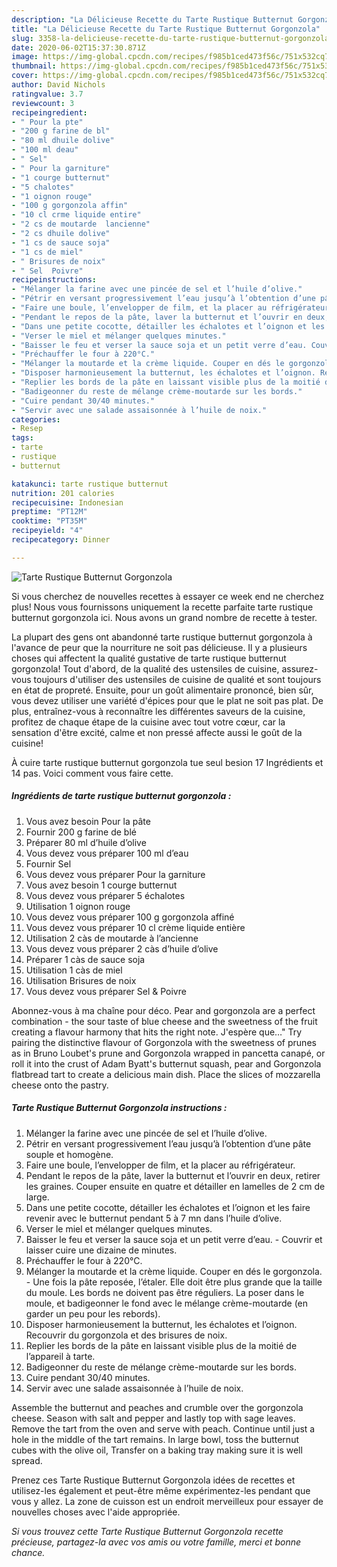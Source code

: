 ```yaml
---
description: "La Délicieuse Recette du Tarte Rustique Butternut Gorgonzola"
title: "La Délicieuse Recette du Tarte Rustique Butternut Gorgonzola"
slug: 3358-la-delicieuse-recette-du-tarte-rustique-butternut-gorgonzola
date: 2020-06-02T15:37:30.871Z
image: https://img-global.cpcdn.com/recipes/f985b1ced473f56c/751x532cq70/tarte-rustique-butternut-gorgonzola-photo-principale-de-la-recette.jpg
thumbnail: https://img-global.cpcdn.com/recipes/f985b1ced473f56c/751x532cq70/tarte-rustique-butternut-gorgonzola-photo-principale-de-la-recette.jpg
cover: https://img-global.cpcdn.com/recipes/f985b1ced473f56c/751x532cq70/tarte-rustique-butternut-gorgonzola-photo-principale-de-la-recette.jpg
author: David Nichols
ratingvalue: 3.7
reviewcount: 3
recipeingredient:
- " Pour la pte"
- "200 g farine de bl"
- "80 ml dhuile dolive"
- "100 ml deau"
- " Sel"
- " Pour la garniture"
- "1 courge butternut"
- "5 chalotes"
- "1 oignon rouge"
- "100 g gorgonzola affin"
- "10 cl crme liquide entire"
- "2 cs de moutarde  lancienne"
- "2 cs dhuile dolive"
- "1 cs de sauce soja"
- "1 cs de miel"
- " Brisures de noix"
- " Sel  Poivre"
recipeinstructions:
- "Mélanger la farine avec une pincée de sel et l’huile d’olive."
- "Pétrir en versant progressivement l’eau jusqu’à l’obtention d’une pâte souple et homogène."
- "Faire une boule, l’envelopper de film, et la placer au réfrigérateur."
- "Pendant le repos de la pâte, laver la butternut et l’ouvrir en deux, retirer les graines. Couper ensuite en quatre et détailler en lamelles de 2 cm de large."
- "Dans une petite cocotte, détailler les échalotes et l’oignon et les faire revenir avec le butternut pendant 5 à 7 mn dans l’huile d’olive."
- "Verser le miel et mélanger quelques minutes."
- "Baisser le feu et verser la sauce soja et un petit verre d’eau. Couvrir et laisser cuire une dizaine de minutes."
- "Préchauffer le four à 220°C."
- "Mélanger la moutarde et la crème liquide. Couper en dés le gorgonzola. Une fois la pâte reposée, l’étaler. Elle doit être plus grande que la taille du moule. Les bords ne doivent pas être réguliers. La poser dans le moule, et badigeonner le fond avec le mélange crème-moutarde (en garder un peu pour les rebords)."
- "Disposer harmonieusement la butternut, les échalotes et l’oignon. Recouvrir du gorgonzola et des brisures de noix."
- "Replier les bords de la pâte en laissant visible plus de la moitié de l’appareil à tarte."
- "Badigeonner du reste de mélange crème-moutarde sur les bords."
- "Cuire pendant 30/40 minutes."
- "Servir avec une salade assaisonnée à l’huile de noix."
categories:
- Resep
tags:
- tarte
- rustique
- butternut

katakunci: tarte rustique butternut 
nutrition: 201 calories
recipecuisine: Indonesian
preptime: "PT12M"
cooktime: "PT35M"
recipeyield: "4"
recipecategory: Dinner

---
```



![Tarte Rustique Butternut Gorgonzola](https://img-global.cpcdn.com/recipes/f985b1ced473f56c/751x532cq70/tarte-rustique-butternut-gorgonzola-photo-principale-de-la-recette.jpg)

Si vous cherchez de nouvelles recettes à essayer ce week end ne cherchez plus! Nous vous fournissons uniquement la recette parfaite tarte rustique butternut gorgonzola ici. Nous avons un grand nombre de recette à tester.

La plupart des gens ont abandonné tarte rustique butternut gorgonzola à l'avance de peur que la nourriture ne soit pas délicieuse. Il y a plusieurs choses qui affectent la qualité gustative de tarte rustique butternut gorgonzola! Tout d'abord, de la qualité des ustensiles de cuisine, assurez-vous toujours d'utiliser des ustensiles de cuisine de qualité et sont toujours en état de propreté. Ensuite, pour un goût alimentaire prononcé, bien sûr, vous devez utiliser une variété d'épices pour que le plat ne soit pas plat. De plus, entraînez-vous à reconnaître les différentes saveurs de la cuisine, profitez de chaque étape de la cuisine avec tout votre cœur, car la sensation d'être excité, calme et non pressé affecte aussi le goût de la cuisine!

<!--inarticleads1-->

À cuire tarte rustique butternut gorgonzola tue seul besion 17 Ingrédients et 14 pas. Voici comment vous faire cette.

##### Ingrédients de tarte rustique butternut gorgonzola :

1. Vous avez besoin  Pour la pâte
1. Fournir 200 g farine de blé
1. Préparer 80 ml d’huile d’olive
1. Vous devez vous préparer 100 ml d’eau
1. Fournir  Sel
1. Vous devez vous préparer  Pour la garniture
1. Vous avez besoin 1 courge butternut
1. Vous devez vous préparer 5 échalotes
1. Utilisation 1 oignon rouge
1. Vous devez vous préparer 100 g gorgonzola affiné
1. Vous devez vous préparer 10 cl crème liquide entière
1. Utilisation 2 càs de moutarde à l’ancienne
1. Vous devez vous préparer 2 càs d’huile d’olive
1. Préparer 1 càs de sauce soja
1. Utilisation 1 càs de miel
1. Utilisation  Brisures de noix
1. Vous devez vous préparer  Sel &amp; Poivre


Abonnez-vous à ma chaîne pour déco. Pear and gorgonzola are a perfect combination - the sour taste of blue cheese and the sweetness of the fruit creating a flavour harmony that hits the right note. J&#39;espère que…&#34; Try pairing the distinctive flavour of Gorgonzola with the sweetness of prunes as in Bruno Loubet&#39;s prune and Gorgonzola wrapped in pancetta canapé, or roll it into the crust of Adam Byatt&#39;s butternut squash, pear and Gorgonzola flatbread tart to create a delicious main dish. Place the slices of mozzarella cheese onto the pastry. 

<!--inarticleads2-->

##### Tarte Rustique Butternut Gorgonzola instructions :

1. Mélanger la farine avec une pincée de sel et l’huile d’olive.
1. Pétrir en versant progressivement l’eau jusqu’à l’obtention d’une pâte souple et homogène.
1. Faire une boule, l’envelopper de film, et la placer au réfrigérateur.
1. Pendant le repos de la pâte, laver la butternut et l’ouvrir en deux, retirer les graines. Couper ensuite en quatre et détailler en lamelles de 2 cm de large.
1. Dans une petite cocotte, détailler les échalotes et l’oignon et les faire revenir avec le butternut pendant 5 à 7 mn dans l’huile d’olive.
1. Verser le miel et mélanger quelques minutes.
1. Baisser le feu et verser la sauce soja et un petit verre d’eau. - Couvrir et laisser cuire une dizaine de minutes.
1. Préchauffer le four à 220°C.
1. Mélanger la moutarde et la crème liquide. Couper en dés le gorgonzola. - Une fois la pâte reposée, l’étaler. Elle doit être plus grande que la taille du moule. Les bords ne doivent pas être réguliers. La poser dans le moule, et badigeonner le fond avec le mélange crème-moutarde (en garder un peu pour les rebords).
1. Disposer harmonieusement la butternut, les échalotes et l’oignon. Recouvrir du gorgonzola et des brisures de noix.
1. Replier les bords de la pâte en laissant visible plus de la moitié de l’appareil à tarte.
1. Badigeonner du reste de mélange crème-moutarde sur les bords.
1. Cuire pendant 30/40 minutes.
1. Servir avec une salade assaisonnée à l’huile de noix.


Assemble the butternut and peaches and crumble over the gorgonzola cheese. Season with salt and pepper and lastly top with sage leaves. Remove the tart from the oven and serve with peach. Continue until just a hole in the middle of the tart remains. In large bowl, toss the butternut cubes with the olive oil, Transfer on a baking tray making sure it is well spread. 

<!--inarticleads1-->

<p>
Prenez ces Tarte Rustique Butternut Gorgonzola idées de recettes et utilisez-les également et peut-être même expérimentez-les pendant que vous y allez. La zone de cuisson est un endroit merveilleux pour essayer de nouvelles choses avec l'aide appropriée.
</p>

<p>
<i>Si vous trouvez cette Tarte Rustique Butternut Gorgonzola recette précieuse, partagez-la avec vos amis ou votre famille, merci et bonne chance.</i>
</p>
